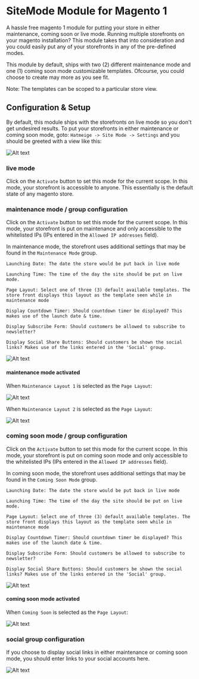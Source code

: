 # SiteMode Module for Magento 1

A hassle free magento 1 module for putting your store in either maintenance, coming soon or live mode.
Running multiple storefronts on your magento installation? This module takes that into consideration and you could easily put any of your storefronts in any of the pre-defined modes.

This module by default, ships with two (2) different maintenance mode and one (1) coming soon mode customizable templates.
Ofcourse, you could choose to create may more as you see fit.

Note: The templates can be scoped to a particular store view.

## Configuration & Setup
By default, this module ships with the storefronts on live mode so you don't get undesired results.
To put your storefronts in either maintenance or coming soon mode, goto: `Hatmeige -> Site Mode -> Settings` and you should be greeted with a view like this:

![Alt text](media/sitemode/to/modes.png?raw=true "Mode Selection")

### live mode
Click on the `Activate` button to set this mode for the current scope.
In this mode, your storefront is accessible to anyone. This essentially is the default state of any magento store.


### maintenance mode / group configuration
Click on the `Activate` button to set this mode for the current scope.
In this mode, your storefront is put on maintenance and only accessible to the whitelisted IPs (IPs entered in the `Allowed IP addresses` field).

In maintenance mode, the storefront uses additional settings that may be found in the `Maintenance Mode` group.
```
Launching Date: The date the store would be put back in live mode

Launching Time: The time of the day the site should be put on live mode.

Page Layout: Select one of three (3) default available templates. The store front displays this layout as the template seen while in maintenance mode

Display Countdown Timer: Should countdown timer be displayed? This makes use of the launch date & time.

Display Subscribe Form: Should customers be allowed to subscribe to newsletter?

Display Social Share Buttons: Should customers be shown the social links? Makes use of the links entered in the 'Social' group.
```

![Alt text](media/sitemode/to/maintenance.png?raw=true "Maintenance Mode Group")

#### maintenance mode activated
When `Maintenance Layout 1` is selected as the `Page Layout`:

![Alt text](media/sitemode/to/maintenance-mode.png?raw=true "Maintenance Mode")

When `Maintenance Layout 2` is selected as the `Page Layout`:

![Alt text](media/sitemode/to/maintenance-mode-2.png?raw=true "Maintenance Mode")


### coming soon mode / group configuration
Click on the `Activate` button to set this mode for the current scope.
In this mode, your storefront is put on coming soon mode and only accessible to the whitelisted IPs (IPs entered in the `Allowed IP addresses` field).

In coming soon mode, the storefront uses additional settings that may be found in the `Coming Soon Mode` group.
```
Launching Date: The date the store would be put back in live mode

Launching Time: The time of the day the site should be put on live mode.

Page Layout: Select one of three (3) default available templates. The store front displays this layout as the template seen while in maintenance mode

Display Countdown Timer: Should countdown timer be displayed? This makes use of the launch date & time.

Display Subscribe Form: Should customers be allowed to subscribe to newsletter?

Display Social Share Buttons: Should customers be shown the social links? Makes use of the links entered in the 'Social' group.
```

![Alt text](media/sitemode/to/coming.png?raw=true "Coming Soon Mode Group")

#### coming soon mode activated
When `Coming Soon` is selected as the `Page Layout`:

![Alt text](media/sitemode/to/coming-mode.png?raw=true "Coming Soon Mode")


### social group configuration
If you choose to display social links in either maintenance or coming soon mode, you should enter links to your social accounts here.

![Alt text](media/sitemode/to/social.png?raw=true "Social Group")

